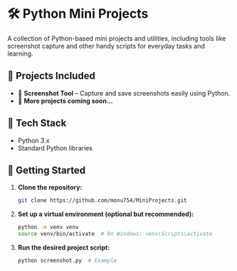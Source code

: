 # 🛠️ Python Mini Projects

A collection of Python-based mini projects and utilities, including tools like screenshot capture and other handy scripts for everyday tasks and learning.

## 📂 Projects Included

- 📸 **Screenshot Tool** – Capture and save screenshots easily using Python.
- 📝 **More projects coming soon...**

## 🧰 Tech Stack

- Python 3.x
- Standard Python libraries


## 🚀 Getting Started

1. **Clone the repository:**
   ```bash
   git clone https://github.com/monu754/MiniProjects.git
   
2. **Set up a virtual environment (optional but recommended):**
   ```bash
   python -m venv venv
   source venv/bin/activate  # On Windows: venv\Scripts\activate

3. **Run the desired project script:**
   ```bash
   python screenshot.py  # Example

